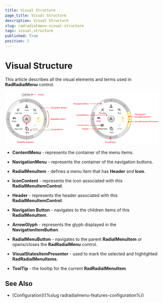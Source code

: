 ```yaml
---
title: Visual Structure
page_title: Visual Structure
description: Visual Structure
slug: radradialmenu-visual-structure
tags: visual,structure
published: True
position: 2
---
```


# Visual Structure

This article describes all the visual elements and terms used in __RadRadialMenu__ control. 

![Rad Radial Menu Visual Structure 01](images/RadRadialMenu_VisualStructure_01.png)

* __ContentMenu__ - represents the container of the menu items.          

* __NavigationMenu__ - represents the container of the navigation buttons.          

* __RadialMenuItem__ - defines a menu item that has __Header__ and __Icon__.          

* __IconContent__ - represents the icon associated with this __RadialMenuItemControl__.          

* __Header__ - represents the header associated with this __RadialMenuItemControl__.          

* __Navigation Button__ - navigates to the children items of this __RadialMenuItem__.          

* __ArrowGlyph__ - represents the glyph displayed in the __NavigationItemButton__.          

* __RadialMenuButton__ - navigates to the parent __RadialMenuItem__ or opens/closes the __RadRadialMenu__ control.          

* __VisualStatesItemPresenter__ - used to mark the selected and highlighted __RadRadialMenuItems__.          

* __ToolTip__ - the tooltip for the current __RadRadialMenuItem__.          

## See Also

 * [Configuration]({%slug radradialmenu-features-configuration%})
